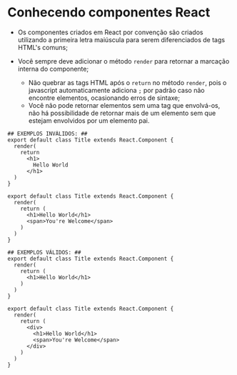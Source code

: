# Conhecendo componentes React

* Os componentes criados em React por convenção são criados utilizando a primeira letra maiúscula para serem diferenciados de tags HTML's comuns;

* Você sempre deve adicionar o método `render` para retornar a marcação interna do componente;
  * Não quebrar as tags HTML após o `return` no método `render`, pois o javascript automaticamente adiciona `;` por padrão caso não encontre elementos, ocasionando erros de sintaxe;
  * Você não pode retornar elementos sem uma tag que envolvá-os, não há possibilidade de retornar mais de um elemento sem que estejam envolvidos por um elemento pai.

```
## EXEMPLOS INVÁLIDOS: ##
export default class Title extends React.Component {
  render(
    return 
      <h1>
        Hello World
      </h1>
  )
}

export default class Title extends React.Component {
  render(
    return (
      <h1>Hello World</h1>
      <span>You're Welcome</span>
    )
  )
}

## EXEMPLOS VÁLIDOS: ##
export default class Title extends React.Component {
  render(
    return (
      <h1>Hello World</h1>
    )
  )
}

export default class Title extends React.Component {
  render(
    return (
      <div>
        <h1>Hello World</h1>
        <span>You're Welcome</span>
      </div>
    )
  )
}
```